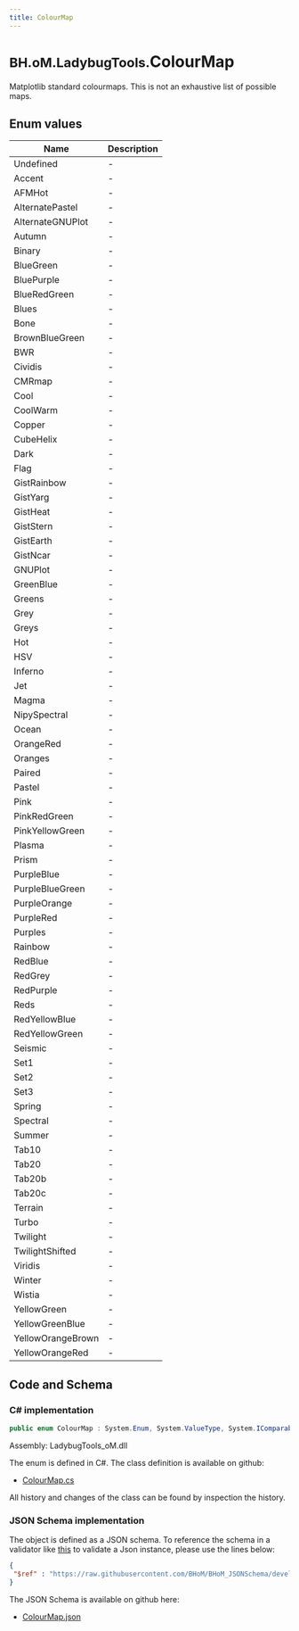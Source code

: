 ```yaml
---
title: ColourMap
---
```


# <small>BH.oM.LadybugTools.</small>**ColourMap**

Matplotlib standard colourmaps. This is not an exhaustive list of possible maps.

## Enum values

| Name            | Description                                                    |
|-----------------|----------------------------------------------------------------|
| Undefined |  -  |
| Accent |  -  |
| AFMHot |  -  |
| AlternatePastel |  -  |
| AlternateGNUPlot |  -  |
| Autumn |  -  |
| Binary |  -  |
| BlueGreen |  -  |
| BluePurple |  -  |
| BlueRedGreen |  -  |
| Blues |  -  |
| Bone |  -  |
| BrownBlueGreen |  -  |
| BWR |  -  |
| Cividis |  -  |
| CMRmap |  -  |
| Cool |  -  |
| CoolWarm |  -  |
| Copper |  -  |
| CubeHelix |  -  |
| Dark |  -  |
| Flag |  -  |
| GistRainbow |  -  |
| GistYarg |  -  |
| GistHeat |  -  |
| GistStern |  -  |
| GistEarth |  -  |
| GistNcar |  -  |
| GNUPlot |  -  |
| GreenBlue |  -  |
| Greens |  -  |
| Grey |  -  |
| Greys |  -  |
| Hot |  -  |
| HSV |  -  |
| Inferno |  -  |
| Jet |  -  |
| Magma |  -  |
| NipySpectral |  -  |
| Ocean |  -  |
| OrangeRed |  -  |
| Oranges |  -  |
| Paired |  -  |
| Pastel |  -  |
| Pink |  -  |
| PinkRedGreen |  -  |
| PinkYellowGreen |  -  |
| Plasma |  -  |
| Prism |  -  |
| PurpleBlue |  -  |
| PurpleBlueGreen |  -  |
| PurpleOrange |  -  |
| PurpleRed |  -  |
| Purples |  -  |
| Rainbow |  -  |
| RedBlue |  -  |
| RedGrey |  -  |
| RedPurple |  -  |
| Reds |  -  |
| RedYellowBlue |  -  |
| RedYellowGreen |  -  |
| Seismic |  -  |
| Set1 |  -  |
| Set2 |  -  |
| Set3 |  -  |
| Spring |  -  |
| Spectral |  -  |
| Summer |  -  |
| Tab10 |  -  |
| Tab20 |  -  |
| Tab20b |  -  |
| Tab20c |  -  |
| Terrain |  -  |
| Turbo |  -  |
| Twilight |  -  |
| TwilightShifted |  -  |
| Viridis |  -  |
| Winter |  -  |
| Wistia |  -  |
| YellowGreen |  -  |
| YellowGreenBlue |  -  |
| YellowOrangeBrown |  -  |
| YellowOrangeRed |  -  |


## Code and Schema

### C# implementation

``` C# title="C#"
public enum ColourMap : System.Enum, System.ValueType, System.IComparable, System.ISpanFormattable, System.IFormattable, System.IConvertible
```

Assembly: LadybugTools_oM.dll

The enum is defined in C#. The class definition is available on github:

- [ColourMap.cs](https://github.com/BHoM/LadybugTools_Toolkit/blob/develop/LadybugTools_oM/Enum\ColourMaps.cs)

All history and changes of the class can be found by inspection the history.
### JSON Schema implementation

The object is defined as a JSON schema. To reference the schema in a validator like [this](https://www.jsonschemavalidator.net/) to validate a Json instance, please use the lines below:

``` json title="JSON Schema"
{
 "$ref" : "https://raw.githubusercontent.com/BHoM/BHoM_JSONSchema/develop/LadybugTools_oM/ColourMap.json"
}
```

The JSON Schema is available on github here:

- [ColourMap.json](https://github.com/BHoM/BHoM_JSONSchema/blob/develop/LadybugTools_oM/ColourMap.json)
